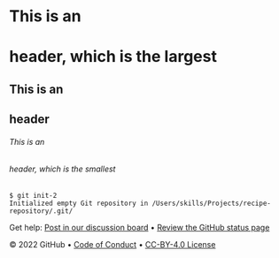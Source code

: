 # This is an <h1> header, which is the largest
## This is an <h2> header
###### This is an <h6> header, which is the smallest


```
$ git init-2
Initialized empty Git repository in /Users/skills/Projects/recipe-repository/.git/
```

Get help: [Post in our discussion board](https://github.com/skills/.github/discussions) &bull; [Review the GitHub status page](https://www.githubstatus.com/)

&copy; 2022 GitHub &bull; [Code of Conduct](https://www.contributor-covenant.org/version/2/1/code_of_conduct/code_of_conduct.md) &bull; [CC-BY-4.0 License](https://creativecommons.org/licenses/by/4.0/legalcode)
